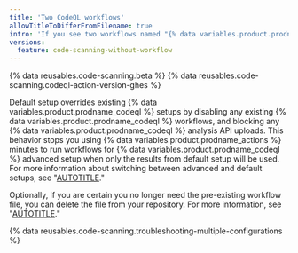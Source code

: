 ```yaml
---
title: 'Two CodeQL workflows'
allowTitleToDifferFromFilename: true
intro: 'If you see two workflows named "{% data variables.product.prodname_codeql %}", one workflow may be a pre-existing {% data variables.product.prodname_codeql %} workflow file which has been disabled by default setup.'
versions:
  feature: code-scanning-without-workflow
---
```


{% data reusables.code-scanning.beta %}
{% data reusables.code-scanning.codeql-action-version-ghes %}

Default setup overrides existing {% data variables.product.prodname_codeql %} setups by disabling any existing {% data variables.product.prodname_codeql %} workflows, and blocking any {% data variables.product.prodname_codeql %} analysis API uploads. This behavior stops you using {% data variables.product.prodname_actions %} minutes to run workflows for {% data variables.product.prodname_codeql %} advanced setup when only the results from default setup will be used. For more information about switching between advanced and default setups, see "[AUTOTITLE](/code-security/code-scanning/troubleshooting-code-scanning/results-are-different-than-expected)."

Optionally, if you are certain you no longer need the pre-existing workflow file, you can delete the file from your repository. For more information, see "[AUTOTITLE](/repositories/working-with-files/managing-files/deleting-files-in-a-repository)."

{% data reusables.code-scanning.troubleshooting-multiple-configurations %}
